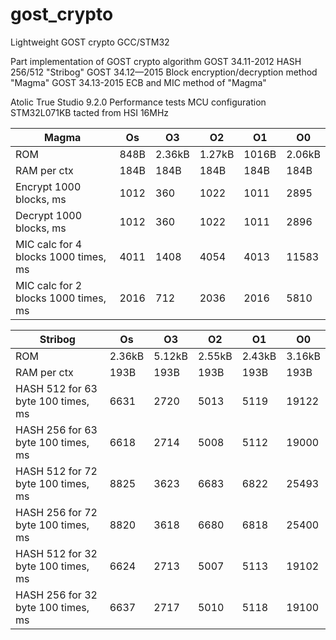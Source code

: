 # gost_crypto
Lightweight GOST crypto GCC/STM32

Part implementation of GOST crypto algorithm
GOST 34.11-2012 HASH 256/512 "Stribog"
GOST 34.12—2015 Block encryption/decryption method "Magma"
GOST 34.13-2015 ECB and MIC method of "Magma"

Atolic True Studio 9.2.0 
Performance tests
MCU configuration STM32L071KB tacted from HSI 16MHz

| Magma									|	Os		|	O3		|	O2	 	|	O1		|	O0		|
|---------------------------------------|-----------|-----------|-----------|-----------|-----------|
| ROM									|	848B	|	2.36kB	|	1.27kB	|	1016B	|	2.06kB	|
| RAM per ctx							|	184B	|	184B	|	184B	|	184B	|	184B	|
| Encrypt 1000 blocks, ms				|	1012	|	360		|	1022	|	1011	|	2895	|
| Decrypt 1000 blocks, ms				|	1012	|	360		|	1022	|	1011	|	2896	|
| MIC calc for 4 blocks 1000 times, ms	|	4011	|	1408	|	4054	|	4013	|	11583	|
| MIC calc for 2 blocks 1000 times, ms	|	2016	|	712		|	2036	|	2016	|	5810	|

| Stribog								|	Os		|	O3		|	O2	 	|	O1		|	O0		|
|---------------------------------------|-----------|-----------|-----------|-----------|-----------|  
| ROM									|	2.36kB	|	5.12kB	|	2.55kB	|	2.43kB	|	3.16kB  |
| RAM per ctx							|	193B	|	193B	|	193B	|	193B	|	193B	| 
| HASH 512 for 63 byte 100 times, ms	|	6631	|	2720	|	5013	|	5119	|	19122	|
| HASH 256 for 63 byte 100 times, ms	|	6618	|	2714	|	5008	|	5112	|	19000	|
| HASH 512 for 72 byte 100 times, ms	|	8825	|	3623	|	6683	|	6822	|	25493	|
| HASH 256 for 72 byte 100 times, ms	|	8820	|	3618	|	6680	|	6818	|	25400	|
| HASH 512 for 32 byte 100 times, ms	|	6624	|	2713	|	5007	|	5113	|	19102	|
| HASH 256 for 32 byte 100 times, ms	|	6637	|	2717	|	5010	|	5118	|	19100	|

